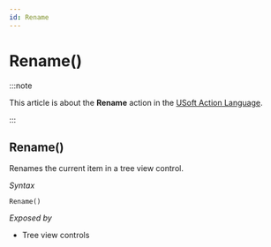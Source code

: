 ```yaml
---
id: Rename
---
```


# Rename()




:::note

This article is about the **Rename** action in the [USoft Action Language](/Task_flow/Action_Language_reference/USoft_Action_Language.md).

:::

## **Rename()**

Renames the current item in a tree view control.

*Syntax*

```
Rename()
```

*Exposed by*

- Tree view controls